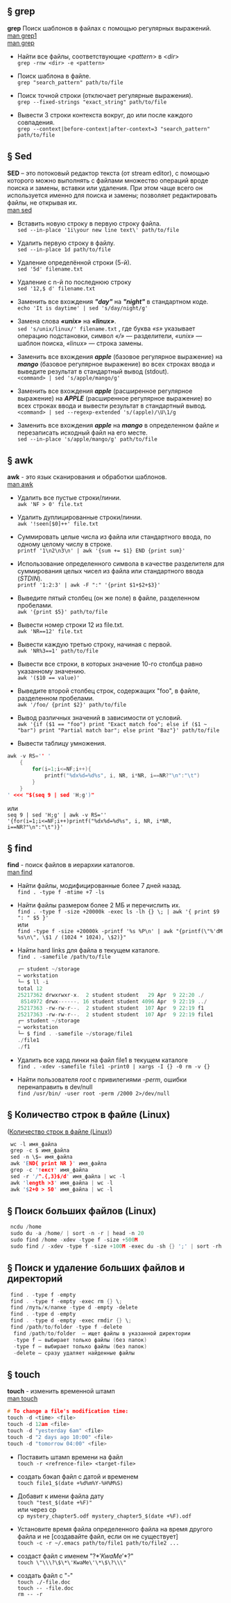 
## § grep
**grep** Поиск шаблонов в файлах с помощью регулярных выражений.
<br/> [man grep1](https://www.gnu.org/software/grep/manual/grep.html)
<br/> [man grep](https://manned.org/man/grep)

- Найти все файлы, соответствующие <*pattern*> в <*dir*>
  <br/> `grep -rnw <dir> -e <pattern>`

- Поиск шаблона в файле.
  <br/> `grep "search_pattern" path/to/file`

- Поиск точной строки (отключает регулярные выражения).
  <br/> `grep --fixed-strings "exact_string" path/to/file`

- Вывести 3 строки контекста вокруг, до или после каждого совпадения.
  <br/> `grep --context|before-context|after-context=3 "search_pattern" path/to/file`



## § Sed
**SED** – это потоковый редактор текста (от stream editor), c помощью которого можно выполнять с файлами множество операций вроде поиска и замены, вставки или удаления. При этом чаще всего он используется именно для поиска и замены; позволяет редактировать файлы, не открывая их.
<br/> [man sed](https://manned.org/man/sed)

- Вставить новую строку в первую строку файла.
  <br/> `sed --in-place '1i\your new line text\' path/to/file`

- Удалить первую строку в файлу.
  <br/> `sed --in-place 1d path/to/file`

- Удаление определённой строки (5-й).
  <br/> `sed '5d' filename.txt`

- Удаление с n-й по последнюю строку
  <br/> `sed '12,$ d' filename.txt`

- Заменить все вхождения ***"day"*** на ***"night"*** в стандартном коде.
  <br/> `echo 'It is daytime' | sed 's/day/night/g'`

- Замена слова ***«unix»*** на ***«linux»***.
  <br/> `sed 's/unix/linux/' filename.txt` , где буква *«s»* указывает операцию подстановки, символ *«/»* — разделители, *«unix»* — шаблон поиска, *«linux»* — строка замены.

- Заменить все вхождения ***apple*** (базовое регулярное выражение) на ***mango*** (базовое регулярное выражение) во всех строках ввода и выведите результат в стандартный вывод (stdout).
  <br/> `<command> | sed 's/apple/mango/g'`

- Заменить все вхождения ***apple*** (расширенное регулярное выражение) на ***APPLE*** (расширенное регулярное выражение) во всех строках ввода и вывести результат в стандартный вывод.
  <br/> `<command> | sed --regexp-extended 's/(apple)/\U\1/g`

- Заменить все вхождения ***apple*** на ***mango*** в определенном файле и перезаписать исходный файл на его месте.
  <br/> `sed --in-place 's/apple/mango/g' path/to/file`


## § awk
**awk** - это язык сканирования и обработки шаблонов.
<br/> [man awk](https://manned.org/man/awk)

- Удалить все пустые строки/линии.
  <br/> `awk 'NF > 0' file.txt`

- Удалить дуплицированные строки/линии.
  <br/> `awk '!seen[$0]++' file.txt`

- Суммировать целые числа из файла или стандартного ввода, по одному целому числу в строке.
  <br/> `printf '1\n2\n3\n' | awk '{sum += $1} END {print sum}'`

- Использование определенного символа в качестве разделителя для суммирования целых чисел из файла или стандартного ввода (*STDIN*).
  <br/> `printf '1:2:3' | awk -F ":" '{print $1+$2+$3}'`

- Выведите пятый столбец (он же поле) в файле, разделенном пробелами.
  <br/> `awk '{print $5}' path/to/file`

- Вывести номер строки 12 из file.txt.
  <br/> `awk 'NR==12' file.txt`

- Вывести каждую третью строку, начиная с первой.
  <br/> `awk 'NR%3==1' path/to/file`

- Вывести все строки, в которых значение 10-го столбца равно указанному значению.
  <br/> `awk '($10 == value)'`

- Выведите второй столбец строк, содержащих "foo", в файле, разделенном пробелами.
  <br/> `awk '/foo/ {print $2}' path/to/file`

- Вывод различных значений в зависимости от условий.
  <br/> `awk '{if ($1 == "foo") print "Exact match foo"; else if ($1 ~ "bar") print "Partial match bar"; else print "Baz"}' path/to/file`

- Вывести таблицу умножения.
```c
awk -v RS='' '
    {
        for(i=1;i<=NF;i++){
            printf("%dx%d=%d%s", i, NR, i*NR, i==NR?"\n":"\t")
        }
    }
' <<< "$(seq 9 | sed 'H;g')"
```
или
<br/> `seq 9 | sed 'H;g' | awk -v RS='' '{for(i=1;i<=NF;i++)printf("%dx%d=%d%s", i, NR, i*NR, i==NR?"\n":"\t")}'`


## § find
**find** - поиск файлов в иерархии каталогов.
<br/> [man find](https://manned.org/man/find)

- Найти файлы, модифицированные более 7 дней назад.
  <br/> `find . -type f -mtime +7 -ls`

- Найти файлы размером более 2 МБ и перечислить их.
<br/> `find . -type f -size +20000k -exec ls -lh {} \; | awk '{ print $9 ": " $5 }'`
<br/> или
<br/> `find -type f -size +20000k -printf '%s %P\n' | awk "{printf(\"%'dM %s\n\", \$1 / (1024 * 1024), \$2)}"`

- Найти hard links для файла в текущем каталоге.
  <br/> `find . -samefile /path/to/file`
    ```c
    ┌─ student ~/storage
    ─ workstation
    └─ $ ll -i
    total 12
    25217362 drwxrwxr-x.  2 student student   29 Apr  9 22:20 ./
     8514972 drwx------. 16 student student 4096 Apr  9 22:19 ../
    25217363 -rw-rw-r--.  2 student student  107 Apr  9 22:19 f1
    25217363 -rw-rw-r--.  2 student student  107 Apr  9 22:19 file1
    ┌─ student ~/storage
    ─ workstation
    └─ $ find . -samefile ~/storage/file1
    ./file1
    ./f1
    ```
- Удалить все хард линки на файл file1 в текущем каталоге
   <br/> `find . -xdev -samefile file1 -print0 | xargs -I {} -0 rm -v {}`
- Найти пользователя *root* с привилегиями *-perm*, ошибки перенаправить в dev/null
  <br/> `find /usr/bin/ -user root -perm /2000 2>/dev/null`


## § Количество строк в файле (Linux)
([Количество строк в файле (Linux)](https://losst.pro/kolichestvo-strok-v-fajle-linux))

```c
 wc -l имя_файла
 grep -c $ имя_файла
 sed -n \$= имя_файла
 awk 'END{ print NR }' имя_файла
 grep -c 'текст' имя_файла
 sed -r '/^.{,3}$/d' имя_файла | wc -l
 awk 'length >3' имя_файла | wc -l
 awk '$2+0 > 50' имя_файла | wc -l
```

## § Поиск больших файлов (Linux)
```c
 ncdu /home
 sudo du -a /home/ | sort -n -r | head -n 20
 sudo find /home -xdev -type f -size +500M
 sudo find / -xdev -type f -size +100M -exec du -sh {} ';' | sort -rh
```

## § Поиск и удаление больших файлов и директорий
```c
 find . -type f -empty
 find . -type f -empty -exec rm {} \;
 find /путь/к/папке -type d -empty -delete
 find . -type d -empty
 find . -type d -empty -exec rmdir {} \;
 find /path/to/folder -type f -delete
  find /path/to/folder  — ищет файлы в указанной директории
  -type f — выбирает только файлы (без папок)
  -type f — выбирает только файлы (без папок)
  -delete — сразу удаляет найденные файлы
```

## § touch
**touch** - изменить временной штамп
<br/> [man touch](https://manned.org/man/touch)

```c
# To change a file's modification time:
touch -d <time> <file>
touch -d 12am <file>
touch -d "yesterday 6am" <file>
touch -d "2 days ago 10:00" <file>
touch -d "tomorrow 04:00" <file>
```
  
- Поставить штамn времени на файл
<br/> `touch -r <refrence-file> <target-file>`

- создать бэкап файл с датой и временем
  <br/> `touch file1_$(date +%d%m%Y-%H%M%S)`

- Добавит к имени файла дату
  <br/> `touch "test_$(date +%F)"`
  <br/> или через cp
  <br/> `cp mystery_chapter5.odf mystery_chapter5_$(date +%F).odf`

- Установите время файла определенного файла на время другого файла и не [создавайте файл, если он не существует]
  <br/> `touch -c -r ~/.emacs path/to/file1 path/to/file2 ...`

- создаст файл с именем  "\?$*'KwaMe'*$?\"
  <br/> `touch \"\\\?\$\*\'KwaMe\'\*\$\?\\\"`

- создать файл с "-"
  <br/> `touch ./-file.doc`
  <br/> `touch -- -file.doc`
  <br/> `rm -- -r`
  
